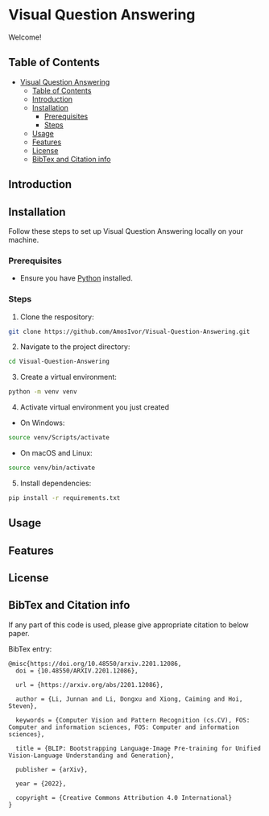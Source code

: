 # Visual Question Answering

Welcome!

## Table of Contents

- [Visual Question Answering](#visual-question-answering)
  - [Table of Contents](#table-of-contents)
  - [Introduction](#introduction)
  - [Installation](#installation)
    - [Prerequisites](#prerequisites)
    - [Steps](#steps)
  - [Usage](#usage)
  - [Features](#features)
  - [License](#license)
  - [BibTex and Citation info](#bibtex-and-citation-info)

## Introduction

## Installation

Follow these steps to set up Visual Question Answering locally on your machine.

### Prerequisites

- Ensure you have [Python](https://www.python.org/) installed.

### Steps

1. Clone the respository:

```bash
git clone https://github.com/AmosIvor/Visual-Question-Answering.git
```

2. Navigate to the project directory:

```bash
cd Visual-Question-Answering
```

3. Create a virtual environment:

```bash
python -m venv venv
```

4. Activate virtual environment you just created

- On Windows:

```bash
source venv/Scripts/activate
```

- On macOS and Linux:

```bash
source venv/bin/activate
```

5. Install dependencies:

```bash
pip install -r requirements.txt
```

## Usage

## Features

## License

## BibTex and Citation info

If any part of this code is used, please give appropriate citation to below paper.

BibTex entry:

```
@misc{https://doi.org/10.48550/arxiv.2201.12086,
  doi = {10.48550/ARXIV.2201.12086},

  url = {https://arxiv.org/abs/2201.12086},

  author = {Li, Junnan and Li, Dongxu and Xiong, Caiming and Hoi, Steven},

  keywords = {Computer Vision and Pattern Recognition (cs.CV), FOS: Computer and information sciences, FOS: Computer and information sciences},

  title = {BLIP: Bootstrapping Language-Image Pre-training for Unified Vision-Language Understanding and Generation},

  publisher = {arXiv},

  year = {2022},

  copyright = {Creative Commons Attribution 4.0 International}
}
```
